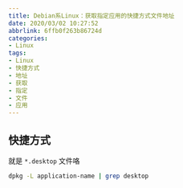 ```yaml
---
title: Debian系Linux：获取指定应用的快捷方式文件地址
date: 2020/03/02 10:27:52
abbrlink: 6ffb0f263b86724d
categories:
- Linux
tags:
- Linux
- 快捷方式
- 地址
- 获取
- 指定
- 文件
- 应用
---
```

## 快捷方式
就是 `*.desktop` 文件咯

```bash
dpkg -L application-name | grep desktop                   
```
